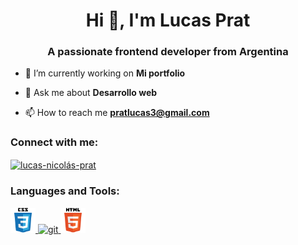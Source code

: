 <h1 align="center">Hi 👋, I'm Lucas Prat</h1>
<h3 align="center">A passionate frontend developer from Argentina</h3>

- 🔭 I’m currently working on **Mi portfolio**

- 💬 Ask me about **Desarrollo web**

- 📫 How to reach me **pratlucas3@gmail.com**

<h3 align="left">Connect with me:</h3>
<p align="left">
<a href="https://linkedin.com/in/lucas-nicolás-prat" target="blank"><img align="center" src="https://raw.githubusercontent.com/rahuldkjain/github-profile-readme-generator/master/src/images/icons/Social/linked-in-alt.svg" alt="lucas-nicolás-prat" height="30" width="40" /></a>
</p>

<h3 align="left">Languages and Tools:</h3>
<p align="left"> <a href="https://www.w3schools.com/css/" target="_blank" rel="noreferrer"> <img src="https://raw.githubusercontent.com/devicons/devicon/master/icons/css3/css3-original-wordmark.svg" alt="css3" width="40" height="40"/> </a> <a href="https://git-scm.com/" target="_blank" rel="noreferrer"> <img src="https://www.vectorlogo.zone/logos/git-scm/git-scm-icon.svg" alt="git" width="40" height="40"/> </a> <a href="https://www.w3.org/html/" target="_blank" rel="noreferrer"> <img src="https://raw.githubusercontent.com/devicons/devicon/master/icons/html5/html5-original-wordmark.svg" alt="html5" width="40" height="40"/> </a> </p>
